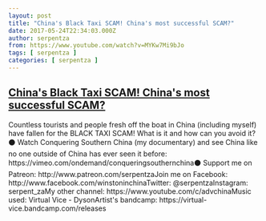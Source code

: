 ```yaml
---
layout: post
title: "China's Black Taxi SCAM! China's most successful SCAM?"
date: 2017-05-24T22:34:03.000Z
author: serpentza
from: https://www.youtube.com/watch?v=MYKw7Mi9bJo
tags: [ serpentza ]
categories: [ serpentza ]
---
```

<!--1495665243000-->
[China's Black Taxi SCAM! China's most successful SCAM?](https://www.youtube.com/watch?v=MYKw7Mi9bJo)
------

<div>
Countless tourists and people fresh off the boat in China (including myself) have fallen for the BLACK TAXI SCAM! What is it and how can you avoid it? ⚫ Watch Conquering Southern China (my documentary) and see China like no one outside of China has ever seen it before: https://vimeo.com/ondemand/conqueringsouthernchina⚫ Support me on Patreon: http://www.patreon.com/serpentzaJoin me on Facebook: http://www.facebook.com/winstoninchinaTwitter: @serpentzaInstagram: serpent_zaMy other channel: https://www.youtube.com/c/advchinaMusic used: Virtual Vice - DysonArtist's bandcamp: https://virtual-vice.bandcamp.com/releases
</div>
